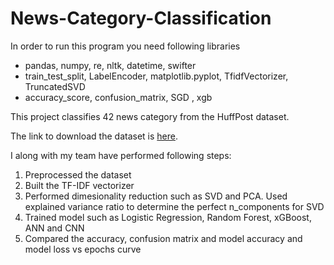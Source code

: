 # News-Category-Classification

In order to run this program you need following libraries
- pandas, numpy, re, nltk, datetime, swifter
- train_test_split, LabelEncoder, matplotlib.pyplot, TfidfVectorizer, TruncatedSVD
- accuracy_score, confusion_matrix, SGD , xgb

This project classifies 42 news category from the HuffPost dataset.

The link to download the dataset is [here](https://www.kaggle.com/datasets/rmisra/news-category-dataset).

I along with my team have performed following steps:

1) Preprocessed the dataset
2) Built the TF-IDF vectorizer
3) Performed dimesionality reduction such as SVD and PCA. Used explained variance ratio to determine the perfect n_components for SVD
4) Trained model such as Logistic Regression, Random Forest, xGBoost, ANN and CNN
5) Compared the accuracy, confusion matrix and model accuracy and model loss vs epochs curve
